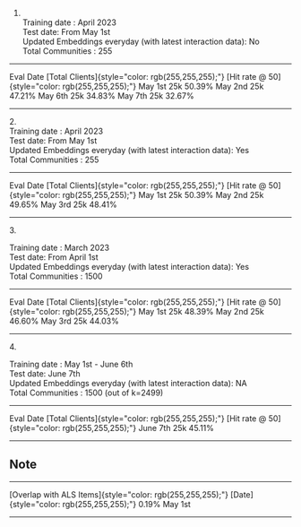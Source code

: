 1.  \
    Training date : April 2023\
    Test date: From May 1st\
    Updated Embeddings everyday (with latest interaction data): No\
    Total Communities : 255

  ----------- --------------------------------------------------- ---------------------------------------------------
  Eval Date   [Total Clients]{style="color: rgb(255,255,255);"}   [Hit rate @ 50]{style="color: rgb(255,255,255);"}
  May 1st     25k                                                 50.39%
  May 2nd     25k                                                 47.21%
  May 6th     25k                                                 34.83%
  May 7th     25k                                                 32.67%
  ----------- --------------------------------------------------- ---------------------------------------------------

2.\
Training date : April 2023\
Test date: From May 1st\
Updated Embeddings everyday (with latest interaction data): Yes\
Total Communities : 255

  ----------- --------------------------------------------------- ---------------------------------------------------
  Eval Date   [Total Clients]{style="color: rgb(255,255,255);"}   [Hit rate @ 50]{style="color: rgb(255,255,255);"}
  May 1st     25k                                                 50.39%
  May 2nd     25k                                                 49.65%
  May 3rd     25k                                                 48.41%
  ----------- --------------------------------------------------- ---------------------------------------------------

3\.

Training date : March 2023\
Test date: From April 1st\
Updated Embeddings everyday (with latest interaction data): Yes\
Total Communities : 1500

  ----------- --------------------------------------------------- ---------------------------------------------------
  Eval Date   [Total Clients]{style="color: rgb(255,255,255);"}   [Hit rate @ 50]{style="color: rgb(255,255,255);"}
  May 1st     25k                                                 48.39%
  May 2nd     25k                                                 46.60%
  May 3rd     25k                                                 44.03%
  ----------- --------------------------------------------------- ---------------------------------------------------

4\.

Training date : May 1st - June 6th\
Test date: June 7th\
Updated Embeddings everyday (with latest interaction data): NA\
Total Communities : 1500 (out of k=2499)

  ----------- --------------------------------------------------- ---------------------------------------------------
  Eval Date   [Total Clients]{style="color: rgb(255,255,255);"}   [Hit rate @ 50]{style="color: rgb(255,255,255);"}
  June 7th    25k                                                 45.11%
  ----------- --------------------------------------------------- ---------------------------------------------------

## Note

  ------------------------------------------------------------ ------------------------------------------
  [Overlap with ALS Items]{style="color: rgb(255,255,255);"}   [Date]{style="color: rgb(255,255,255);"}
  0.19%                                                        May 1st
  ------------------------------------------------------------ ------------------------------------------
